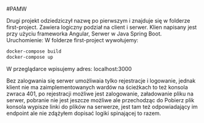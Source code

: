 #PAMW

Drugi projekt odziedziczył nazwę po pierwszym i znajduje się w folderze first-project.
Zawiera logiczny podział na client i serwer.
Klien napisany jest przy użyciu frameworka Angular,
Serwer w Java Spring Boot.
Uruchomienie:
W folderze first-project wywołujemy:
```bash
docker-compose build
docker-compose up
```
W przeglądarce wpisujemy adres:
localhost:3000

Bez zalogwania się serwer umożliwaia tylko rejestracje i logowanie, jednak klient nie ma zaimplementowanych wardów na ścieżkach to też konsola zwraca 401, po rejestracji możliwe jest zalogowanie, załadowanie pliku na serwer, pobranie nie jest jeszcze możliwe ale przechodząc do Pobierz plik konsola wypisze linki do plików na serwerze, jest tam też odpowiadający im endpoint ale nie zdążyłem dopisać logiki spinającej to razem.
